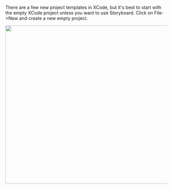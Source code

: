 There are a few new project templates in XCode, but it's best to start with the empty XCode project unless you want to use Storyboard. Click on File->New and create a new empty project.

<img src="http://i.imgur.com/tyZsMoL.png" width="731" height="494" />